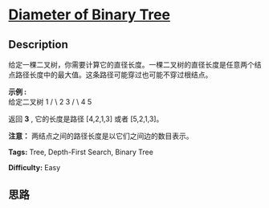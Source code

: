 # [Diameter of Binary Tree][title]

## Description

给定一棵二叉树，你需要计算它的直径长度。一棵二叉树的直径长度是任意两个结点路径长度中的最大值。这条路径可能穿过也可能不穿过根结点。



**示例 :**  
给定二叉树
                      1             / \            2   3           / \               4   5        

返回  **3** , 它的长度是路径 [4,2,1,3] 或者 [5,2,1,3]。



**注意：** 两结点之间的路径长度是以它们之间边的数目表示。


**Tags:** Tree, Depth-First Search, Binary Tree

**Difficulty:** Easy

## 思路

[title]: https://leetcode-cn.com/problems/diameter-of-binary-tree
